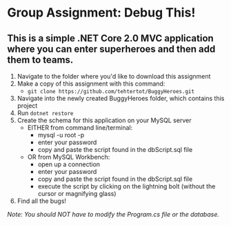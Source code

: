# Group Assignment: Debug This!
This is a simple .NET Core 2.0 MVC application where you can enter superheroes and then add them to teams.
---
1. Navigate to the folder where you'd like to download this assignment
2. Make a copy of this assignment with this command:
    - `git clone https://github.com/tehtertot/BuggyHeroes.git`
3. Navigate into the newly created BuggyHeroes folder, which contains this project
4. Run `dotnet restore`
5. Create the schema for this application on your MySQL server 
    - EITHER from command line/terminal: 
        - mysql -u root -p
        - enter your password
        - copy and paste the script found in the dbScript.sql file
    - OR from MySQL Workbench:
        - open up a connection
        - enter your password
        - copy and paste the script found in the dbScript.sql file
        - execute the script by clicking on the lightning bolt (without the cursor or magnifying glass)
5. Find all the bugs!

*Note: You should NOT have to modify the Program.cs file or the database.*